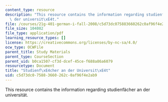 ```yaml
---
content_type: resource
description: "This resource contains the information regarding studienf\xE4cher an\
  \ der universit\xE4t."
file: /courses/21g-401-german-i-fall-2008/c5d73dc075883660262c0af96f4e2ab9_MIT21G_401F08_studien.pdf
file_size: 104082
file_type: application/pdf
learning_resource_types: []
license: https://creativecommons.org/licenses/by-nc-sa/4.0/
ocw_type: OCWFile
parent_title: Study Materials
parent_type: CourseSection
parent_uid: b0ca1507-cf3d-dcef-45ce-f688a86a6079
resourcetype: Document
title: "Studienf\xE4cher an der Universit\xE4t"
uid: c5d73dc0-7588-3660-262c-0af96f4e2ab9
---
```

This resource contains the information regarding studienfächer an der universität.